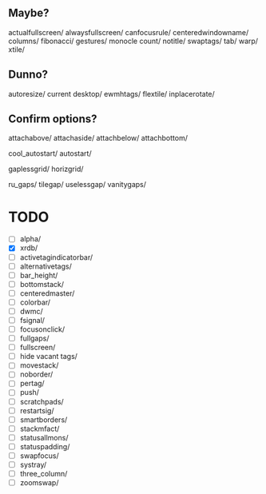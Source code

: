 ## Maybe?
actualfullscreen/
alwaysfullscreen/
canfocusrule/
centeredwindowname/
columns/
fibonacci/
gestures/
monocle count/
notitle/
swaptags/
tab/
warp/
xtile/

## Dunno?
autoresize/
current desktop/
ewmhtags/
flextile/
inplacerotate/

## Confirm options?
attachabove/
attachaside/
attachbelow/
attachbottom/

cool_autostart/
autostart/

gaplessgrid/
horizgrid/

ru_gaps/
tilegap/
uselessgap/
vanitygaps/


# TODO
  - [ ] alpha/
  - [X] xrdb/
  - [ ] activetagindicatorbar/
  - [ ] alternativetags/
  - [ ] bar_height/
  - [ ] bottomstack/
  - [ ] centeredmaster/
  - [ ] colorbar/
  - [ ] dwmc/
  - [ ] fsignal/
  - [ ] focusonclick/
  - [ ] fullgaps/
  - [ ] fullscreen/
  - [ ] hide vacant tags/
  - [ ] movestack/
  - [ ] noborder/
  - [ ] pertag/
  - [ ] push/
  - [ ] scratchpads/
  - [ ] restartsig/
  - [ ] smartborders/
  - [ ] stackmfact/
  - [ ] statusallmons/
  - [ ] statuspadding/
  - [ ] swapfocus/
  - [ ] systray/
  - [ ] three_column/
  - [ ] zoomswap/
